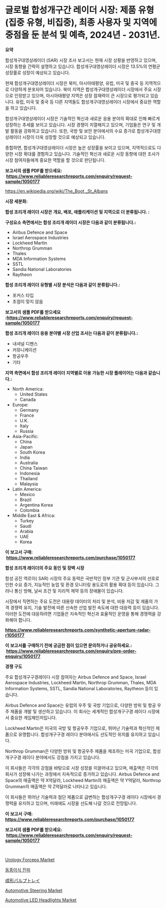 <p><h1>글로벌 합성개구간 레이더 시장: 제품 유형 (집중 유형, 비집중), 최종 사용자 및 지역에 중점을 둔 분석 및 예측, 2024년 - 2031년.</h1></p><p><strong>요약</strong></p>
<p><p>합성개구대영상레이더 (SAR) 시장 조사 보고서는 현재 시장 상황을 반영하고 있으며, 시장 동향을 간략히 설명하고 있습니다. 합성개구대영상레이더 시장은 13.5%의 연평균 성장률로 성장이 예상되고 있습니다. </p><p>현재 합성개구대영상레이더 시장은 북미, 아시아태평양, 유럽, 미국 및 중국 등 지역적으로 다양하게 분포되어 있습니다. 북미 지역은 합성개구대영상레이더 시장에서 주요 시장으로 인정받고 있으며, 아시아태평양 지역은 성장 잠재력이 큰 시장으로 평가되고 있습니다. 유럽, 미국 및 중국 등 다른 지역들도 합성개구대영상레이더 시장에서 중요한 역할을 하고 있습니다. </p><p>합성개구대영상레이더 시장은 기술적인 혁신과 새로운 응용 분야의 확대로 인해 빠르게 성장하는 추세를 보이고 있습니다. 시장 경쟁이 치열해지고 있으며, 기업들은 연구 및 개발 활동을 강화하고 있습니다. 또한, 국방 및 보안 분야에서의 수요 증가로 합성개구대영상레이더 시장이 더욱 성장할 것으로 예상되고 있습니다.</p><p>종합하면, 합성개구대영상레이더 시장은 높은 성장률을 보이고 있으며, 지역적으로도 다양한 시장 확대를 경험하고 있습니다. 기술적인 혁신과 새로운 시장 동향에 대한 조사가 시장 참여자들에게 중요한 역할을 할 것으로 판단됩니다. </p></p>
<p><strong>보고서의 샘플 PDF를 받으세요: &nbsp;<a href="https://www.reliableresearchreports.com/enquiry/request-sample/1050177">https://www.reliableresearchreports.com/enquiry/request-sample/1050177</a></strong></p>
<p><a href="https://en.wikipedia.org/wiki/The_Boot,_St_Albans">https://en.wikipedia.org/wiki/The_Boot,_St_Albans</a></p>
<p><strong>시장 세분화:</strong></p>
<p><strong> 합성 조리개 레이더 시장은 개요, 배포, 애플리케이션 및 지역으로 더 분류됩니다. :</strong></p>
<p><strong>구성요소 측면에서는 합성 조리개 레이더 시장은 다음과 같이 분류됩니다.:</strong></p>
<p><ul><li>Airbus Defence and Space</li><li>Israel Aerospace Industries</li><li>Lockheed Martin</li><li>Northrop Grumman</li><li>Thales</li><li>MDA Information Systems</li><li>SSTL</li><li>Sandia National Laboratories</li><li>Raytheon</li></ul></p>
<p><strong> 합성 조리개 레이더 유형별 시장 분석은 다음과 같이 분류됩니다.:</strong></p>
<p><ul><li>포커스 타입</li><li>초점이 맞지 않음</li></ul></p>
<p><strong>보고서의 샘플 PDF를 받으세요 :<a href="https://www.reliableresearchreports.com/enquiry/request-sample/1050177">https://www.reliableresearchreports.com/enquiry/request-sample/1050177</a></strong></p>
<p><strong> 합성 조리개 레이더 응용 분야별 시장 산업 조사는 다음과 같이 분류됩니다.:</strong></p>
<p><ul><li>내셔널 디펜스</li><li>커뮤니케이션</li><li>항공우주</li><li>기타</li></ul></p>
<p><strong>지역 측면에서 합성 조리개 레이더 지역별로 이용 가능한 시장 플레이어는 다음과 같습니다.:</strong></p>
<p><ul>
    <li>
        North America:
        <ul>
            <li>United States</li>
            <li>Canada</li>
        </ul>
    </li>
    <li>
        Europe:
        <ul>
            <li>Germany</li>
            <li>France</li>
            <li>U.K.</li>
            <li>Italy</li>
            <li>Russia</li>
        </ul>
    </li>
    <li>
        Asia-Pacific:
        <ul>
            <li>China</li>
            <li>Japan</li>
            <li>South Korea</li>
            <li>India</li>
            <li>Australia</li>
            <li>China Taiwan</li>
            <li>Indonesia</li>
            <li>Thailand</li>
            <li>Malaysia</li>
        </ul>
    </li>
    <li>
        Latin America:
        <ul>
            <li>Mexico</li>
            <li>Brazil</li>
            <li>Argentina Korea</li>
            <li>Colombia</li>
        </ul>
    </li>
    <li>
        Middle East & Africa:
        <ul>
            <li>Turkey</li>
            <li>Saudi</li>
            <li>Arabia</li>
            <li>UAE</li>
            <li>Korea</li>
        </ul>
    </li>
    </ul></p>
<p><strong>이 보고서 구매: &nbsp;<a href="https://www.reliableresearchreports.com/purchase/1050177">https://www.reliableresearchreports.com/purchase/1050177</a></strong></p>
<p><strong>합성 조리개 레이더의 주요 동인 및 장벽 시장</strong></p>
<p><p>합성 공진 역르이( SAR) 시장의 주요 동력은 국반적인 정부 기관 및 군사부서의 선호로 인한 수요 증가, 지능적인 농업 및 환경 모니터링 용도로의 활용 확대 등이 있습니다. 그러나 통신 방해, 날씨 조건 및 지리적 제약 등의 장애물이 있습니다.</p><p>시장에서 직면하는 주요 도전은 대용량 데이터의 처리 및 분석, 비용 저감 및 제품의 가격 경쟁력 유지, 기술 발전에 따른 신속한 산업 발전 속도에 대한 대응력 등이 있습니다. 이러한 도전에 대응하려면 기업들은 지속적인 혁신과 효율적인 운영을 통해 경쟁력을 강화해야 합니다.</p></p>
<p><strong><a href="https://www.reliableresearchreports.com/synthetic-aperture-radar-r1050177">https://www.reliableresearchreports.com/synthetic-aperture-radar-r1050177</a></strong></p>
<p><strong>이 보고서를 구매하기 전에 궁금한 점이 있으면 문의하거나 공유하세요.: &nbsp;<a href="https://www.reliableresearchreports.com/enquiry/pre-order-enquiry/1050177">https://www.reliableresearchreports.com/enquiry/pre-order-enquiry/1050177</a></strong></p>
<p><strong>경쟁 구도</strong></p>
<p><p>주요 합성개구구경레이다 시장 참여자는 Airbus Defence and Space, Israel Aerospace Industries, Lockheed Martin, Northrop Grumman, Thales, MDA Information Systems, SSTL, Sandia National Laboratories, Raytheon 등이 있습니다. </p><p>Airbus Defence and Space는 유럽의 우주 및 국방 기업으로, 다양한 방위 및 항공 우주 제품을 개발 및 생산하고 있습니다. 이 회사는 세계적인 합성개구구경 레이다 시장에서 중요한 게임체인저입니다. </p><p>Lockheed Martin은 미국의 국방 및 항공우주 기업으로, 뛰어난 기술력과 혁신적인 제품으로 유명합니다. 합성개구구경 레이다 분야에서도 선도적인 위치를 유지하고 있습니다. </p><p>Northrop Grumman은 다양한 방위 및 항공우주 제품을 제조하는 미국 기업으로, 합성개구구경 레이다 분야에서도 강점을 가지고 있습니다. </p><p>이 회사들은 각각의 강점을 바탕으로 시장 성장을 이끌어내고 있으며, 매출액은 각각의 회사가 성장해 나가는 과정에서 지속적으로 증가하고 있습니다. Airbus Defence and Space의 매출액은 약 X억달러, Lockheed Martin의 매출액은 약 Y억달러, Northrop Grumman의 매출액은 약 Z억달러로 나타나고 있습니다. </p><p>이 회사들은 뛰어난 기술력과 첨단 제품으로 급변하는 합성개구구경 레이다 시장에서 경쟁력을 유지하고 있으며, 미래에도 시장을 선도해 나갈 것으로 전망됩니다.</p></p>
<p><strong>이 보고서 구매: &nbsp; <a href="https://www.reliableresearchreports.com/purchase/1050177">https://www.reliableresearchreports.com/purchase/1050177</a></strong></p>
<p><strong>보고서의 샘플 PDF를 받으세요: &nbsp;<a href="https://www.reliableresearchreports.com/enquiry/request-sample/1050177">https://www.reliableresearchreports.com/enquiry/request-sample/1050177</a></strong><strong></strong></p>
<p>&nbsp;</p>
<p><p><a href="https://www.linkedin.com/pulse/urology-forceps-market-size-type-needle-forcepstissue-forcepshemostatic-tfevf">Urology Forceps Market</a></p><p><a href="https://medium.com/@derrickmafrks96745/%EA%B8%80%EB%A1%9C%EB%B2%8C-%EC%8B%9C%EC%9E%A5%EC%A1%B0%EC%82%AC-%EC%97%85%EC%B2%B4%EC%97%90-%EB%94%B0%EB%A5%B4%EB%A9%B4-allograft-dermis-%EC%8B%9C%EC%9E%A5%EC%9D%80-%EC%A0%9C%ED%92%88-%EC%9C%A0%ED%98%95-%EC%9D%91%EC%9A%A9%EB%B6%84%EC%95%BC-%EC%A7%80%EC%97%AD-%EB%B0%8F-%ED%9A%8C%EC%82%AC-%EB%93%B1%EC%9D%84-%EA%B8%B0%EC%A4%80%EC%9C%BC%EB%A1%9C-%EB%8B%A4%EC%96%91%ED%95%9C-%EC%B8%A1%EB%A9%B4%EC%97%90%EC%84%9C-%EB%B6%84%EC%84%9D%EB%90%98%EB%A9%B0-%EC%82%B0%EC%97%85-%EB%8F%99%ED%96%A5-%EC%8B%9C%EC%9E%A5-%ED%8F%89%EA%B0%80-%EA%B2%BD%EC%9F%81-2511a3beb9ef">동종이식 진피</a></p><p><a href="https://medium.com/@novastamm2023/%E6%88%90%E5%BD%A2%E3%83%91%E3%83%AB%E3%83%97%E3%83%88%E3%83%AC%E3%82%A4%E5%B8%82%E5%A0%B4-2024%E5%B9%B4%E3%81%8B%E3%82%892031%E5%B9%B4%E3%81%AE%E4%B8%96%E7%95%8C%E5%B8%82%E5%A0%B4%E6%B4%9E%E5%AF%9F%E3%81%A8%E8%B2%A9%E5%A3%B2%E3%83%88%E3%83%AC%E3%83%B3%E3%83%89-74102774abc1">成形パルプトレイ</a></p><p><a href="https://medium.com/@karleeprice2004/automotive-steering-market-a-global-and-regional-analysis-focus-on-region-country-level-8ed50db5bd17">Automotive Steering Market</a></p><p><a href="https://medium.com/@marcoshoppe2023/navigating-the-global-automotive-led-headlights-market-landscape-trends-forecasts-and-impact-ebeb72c44460">Automotive LED Headlights Market</a></p></p>